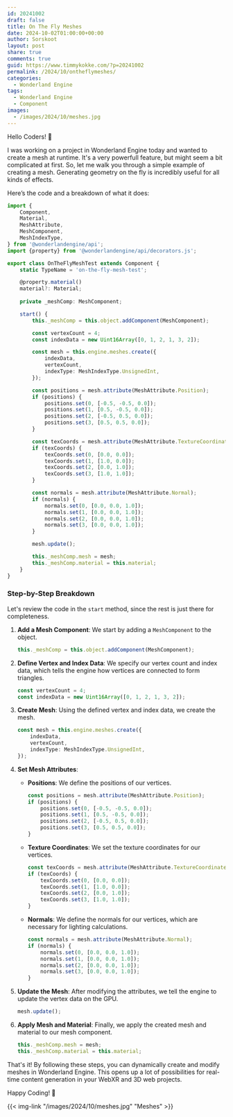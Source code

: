 ```yaml
---
id: 20241002
draft: false
title: On The Fly Meshes
date: 2024-10-02T01:00:00+00:00
author: Sorskoot
layout: post
share: true
comments: true
guid: https://www.timmykokke.com/?p=20241002
permalink: /2024/10/ontheflymeshes/
categories:
  - Wonderland Engine
tags:
  - Wonderland Engine
  - Component
images:
  - /images/2024/10/meshes.jpg
---
```


Hello Coders! 👾

I was working on a project in Wonderland Engine today and wanted to create a mesh at runtime. It's a very powerfull feature, but might seem a bit complicated at first. So, let me walk you through a simple example of creating a mesh. Generating geometry on the fly is incredibly useful for all kinds of effects.

Here’s the code and a breakdown of what it does:

```typescript
import {
    Component,
    Material,
    MeshAttribute,
    MeshComponent,
    MeshIndexType,
} from '@wonderlandengine/api';
import {property} from '@wonderlandengine/api/decorators.js';

export class OnTheFlyMeshTest extends Component {
    static TypeName = 'on-the-fly-mesh-test';

    @property.material()
    material?: Material;
    
    private _meshComp: MeshComponent;

    start() {
        this._meshComp = this.object.addComponent(MeshComponent);

        const vertexCount = 4;
        const indexData = new Uint16Array([0, 1, 2, 1, 3, 2]);

        const mesh = this.engine.meshes.create({
            indexData,
            vertexCount,
            indexType: MeshIndexType.UnsignedInt,
        });

        const positions = mesh.attribute(MeshAttribute.Position);
        if (positions) {
            positions.set(0, [-0.5, -0.5, 0.0]);
            positions.set(1, [0.5, -0.5, 0.0]);
            positions.set(2, [-0.5, 0.5, 0.0]);
            positions.set(3, [0.5, 0.5, 0.0]);
        }

        const texCoords = mesh.attribute(MeshAttribute.TextureCoordinate);
        if (texCoords) {
            texCoords.set(0, [0.0, 0.0]);
            texCoords.set(1, [1.0, 0.0]);
            texCoords.set(2, [0.0, 1.0]);
            texCoords.set(3, [1.0, 1.0]);
        }

        const normals = mesh.attribute(MeshAttribute.Normal);
        if (normals) {
            normals.set(0, [0.0, 0.0, 1.0]);
            normals.set(1, [0.0, 0.0, 1.0]);
            normals.set(2, [0.0, 0.0, 1.0]);
            normals.set(3, [0.0, 0.0, 1.0]);
        }

        mesh.update();

        this._meshComp.mesh = mesh;
        this._meshComp.material = this.material;
    }
}
```

### Step-by-Step Breakdown

Let's review the code in the `start` method, since the rest is just there for completeness.

1. **Add a Mesh Component**:
   We start by adding a `MeshComponent` to the object.

   ```typescript
   this._meshComp = this.object.addComponent(MeshComponent);
   ```

2. **Define Vertex and Index Data**:
   We specify our vertex count and index data, which tells the engine how vertices are connected to form triangles.

   ```typescript
   const vertexCount = 4;
   const indexData = new Uint16Array([0, 1, 2, 1, 3, 2]);
   ```

3. **Create Mesh**:
   Using the defined vertex and index data, we create the mesh.

   ```typescript
   const mesh = this.engine.meshes.create({
       indexData,
       vertexCount,
       indexType: MeshIndexType.UnsignedInt,
   });
   ```

4. **Set Mesh Attributes**:
   - **Positions**: We define the positions of our vertices.

     ```typescript
     const positions = mesh.attribute(MeshAttribute.Position);
     if (positions) {
         positions.set(0, [-0.5, -0.5, 0.0]);
         positions.set(1, [0.5, -0.5, 0.0]);
         positions.set(2, [-0.5, 0.5, 0.0]);
         positions.set(3, [0.5, 0.5, 0.0]);
     }
     ```

   - **Texture Coordinates**: We set the texture coordinates for our vertices.

     ```typescript
     const texCoords = mesh.attribute(MeshAttribute.TextureCoordinate);
     if (texCoords) {
         texCoords.set(0, [0.0, 0.0]);
         texCoords.set(1, [1.0, 0.0]);
         texCoords.set(2, [0.0, 1.0]);
         texCoords.set(3, [1.0, 1.0]);
     }
     ```

   - **Normals**: We define the normals for our vertices, which are necessary for lighting calculations.

     ```typescript
     const normals = mesh.attribute(MeshAttribute.Normal);
     if (normals) {
         normals.set(0, [0.0, 0.0, 1.0]);
         normals.set(1, [0.0, 0.0, 1.0]);
         normals.set(2, [0.0, 0.0, 1.0]);
         normals.set(3, [0.0, 0.0, 1.0]);
     }
     ```

5. **Update the Mesh**:
   After modifying the attributes, we tell the engine to update the vertex data on the GPU.

   ```typescript
   mesh.update();
   ```

6. **Apply Mesh and Material**:
   Finally, we apply the created mesh and material to our mesh component.

   ```typescript
   this._meshComp.mesh = mesh;
   this._meshComp.material = this.material;
   ```

That's it! By following these steps, you can dynamically create and modify meshes in Wonderland Engine. This opens up a lot of possibilities for real-time content generation in your WebXR and 3D web projects.

Happy Coding! 🚀

{{< img-link "/images/2024/10/meshes.jpg" "Meshes" >}}
